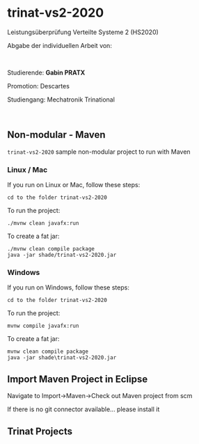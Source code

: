 # trinat-vs2-2020

Leistungsüberprüfung Verteilte Systeme 2 (HS2020)

Abgabe der individuellen Arbeit von:

<br>

Studierende: **Gabin PRATX**

Promotion: Descartes 

Studiengang: Mechatronik Trinational

<br>


## Non-modular - Maven

`trinat-vs2-2020` sample non-modular project to run with Maven

### Linux / Mac

If you run on Linux or Mac, follow these steps:

    cd to the folder trinat-vs2-2020

To run the project:

    ./mvnw clean javafx:run

To create a fat jar:

    ./mvnw clean compile package
    java -jar shade/trinat-vs2-2020.jar


### Windows

If you run on Windows, follow these steps:

    cd to the folder trinat-vs2-2020

To run the project:

    mvnw compile javafx:run

To create a fat jar:

    mvnw clean compile package
    java -jar shade\trinat-vs2-2020.jar


## Import Maven Project in Eclipse

Navigate to Import->Maven->Check out Maven project from scm

If there is no git connector available... please install it


## Trinat Projects
